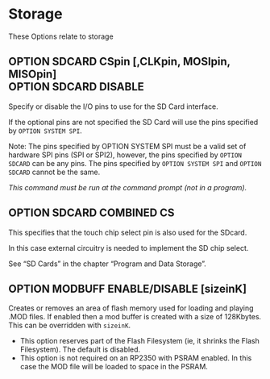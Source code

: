 # Storage

These Options relate to storage 


## OPTION SDCARD CSpin [,CLKpin, MOSIpin, MISOpin] <br> OPTION SDCARD DISABLE

Specify or disable the I/O pins to use for the SD Card interface.

If the optional pins are not specified the SD Card will use the pins specified by `OPTION SYSTEM SPI`.

Note: The pins specified by OPTION SYSTEM SPI must be a valid set of hardware SPI pins (SPI or SPI2), however, the pins specified by `OPTION SDCARD` can be any pins. The pins specified by `OPTION SYSTEM SPI` and `OPTION SDCARD` cannot be the same.

*This command must be run at the command prompt (not in a program).*


## OPTION SDCARD COMBINED CS

This specifies that the touch chip select pin is also used for the SDcard.

In this case external circuitry is needed to implement the SD chip select.

See “SD Cards” in the chapter “Program and Data Storage”.


## OPTION MODBUFF ENABLE/DISABLE [sizeinK]

Creates or removes an area of flash memory used for loading and playing .MOD files. If enabled then a mod buffer is created with a size of 128Kbytes. This can be overridden with `sizeinK`.

- This option reserves part of the Flash Filesystem (ie, it shrinks the Flash Filesystem). The default is disabled.
- This option is not required on an RP2350 with PSRAM enabled. In this case the MOD file will be loaded to space in the PSRAM.


